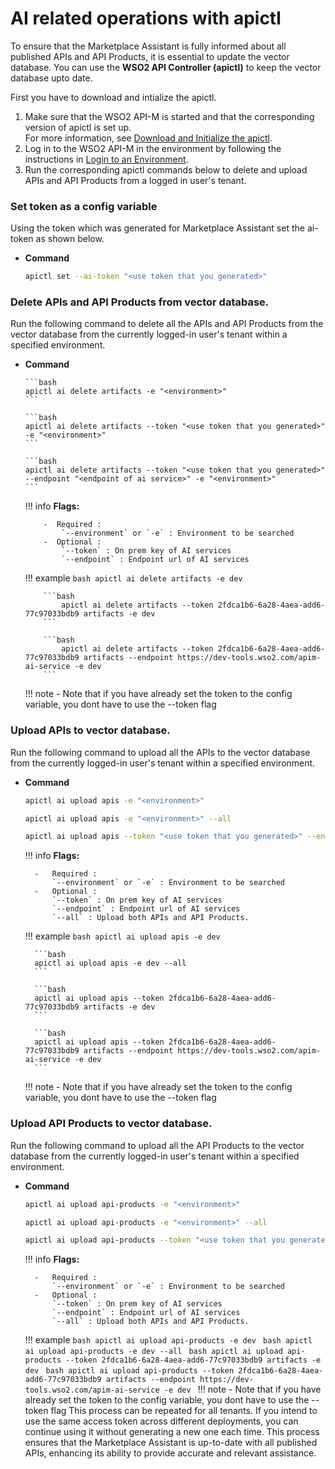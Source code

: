 # AI related operations with apictl

To ensure that the Marketplace Assistant is fully informed about all published APIs and API Products, it is essential to update the vector database.
You can use the **WSO2 API Controller (apictl)** to keep the vector database upto date.

First you have to download and intialize the apictl.

1.  Make sure that the WSO2 API-M is started and that the corresponding version of apictl is set up.   
For more information, see [Download and Initialize the apictl]({{base_path}}/install-and-setup/setup/api-controller/getting-started-with-wso2-api-controller/#download-and-initialize-the-apictl).
2.  Log in to the WSO2 API-M in the environment by following the instructions in [Login to an Environment]({{base_path}}/install-and-setup/setup/api-controller/getting-started-with-wso2-api-controller/#login-to-an-environment).
3.  Run the corresponding apictl commands below to delete and upload APIs and API Products from a logged in user's tenant.

### Set token as a config variable

Using the token which was generated for Marketplace Assistant set the ai-token as shown below.

  - **Command**

      ```bash
      apictl set --ai-token "<use token that you generated>"
      ```

### Delete APIs and API Products from vector database.

Run the following command to delete all the APIs and API Products from the vector database from the currently logged-in user's tenant within a specified environment.

- **Command**

      ```bash
      apictl ai delete artifacts -e "<environment>"
      ```

      ```bash
      apictl ai delete artifacts --token "<use token that you generated>" -e "<environment>"
      ```

      ```bash
      apictl ai delete artifacts --token "<use token that you generated>" --endpoint "<endpoint of ai service>" -e "<environment>"
      ```

    !!! info
        **Flags:**  

          -  Required :  
              `--environment` or `-e` : Environment to be searched
          -  Optional :  
              `--token` : On prem key of AI services  
              `--endpoint` : Endpoint url of AI services

    !!! example
          ```bash
              apictl ai delete artifacts -e dev
          ```

          ```bash
              apictl ai delete artifacts --token 2fdca1b6-6a28-4aea-add6-77c97033bdb9 artifacts -e dev
          ```

          ```bash
              apictl ai delete artifacts --token 2fdca1b6-6a28-4aea-add6-77c97033bdb9 artifacts --endpoint https://dev-tools.wso2.com/apim-ai-service -e dev
          ```
    !!! note
          - Note that if you have already set the token to the config variable, you dont have to use the --token flag


### Upload APIs to vector database.

Run the following command to upload all the APIs to the vector database from the currently logged-in user's tenant within a specified environment.

  - **Command**

    ```bash
    apictl ai upload apis -e "<environment>"
    ```

    ```bash
    apictl ai upload apis -e "<environment>" --all
    ```

    ```bash
    apictl ai upload apis --token "<use token that you generated>" --endpoint "<endpoint of ai service>" -e "<environment>"
    ```

    !!! info
        **Flags:**

          -   Required :  
              `--environment` or `-e` : Environment to be searched
          -   Optional :  
              `--token` : On prem key of AI services  
              `--endpoint` : Endpoint url of AI services  
              `--all` : Upload both APIs and API Products.

    !!! example
          ```bash
          apictl ai upload apis -e dev
          ```

          ```bash
          apictl ai upload apis -e dev --all
          ```

          ```bash
          apictl ai upload apis --token 2fdca1b6-6a28-4aea-add6-77c97033bdb9 artifacts -e dev
          ```

          ```bash
          apictl ai upload apis --token 2fdca1b6-6a28-4aea-add6-77c97033bdb9 artifacts --endpoint https://dev-tools.wso2.com/apim-ai-service -e dev
          ```
    !!! note
          - Note that if you have already set the token to the config variable, you dont have to use the --token flag

### Upload API Products to vector database.

Run the following command to upload all the API Products to the vector database from the currently logged-in user's tenant within a specified environment.

  - **Command**

    ```bash
    apictl ai upload api-products -e "<environment>"
    ```
    ```bash
    apictl ai upload api-products -e "<environment>" --all
    ```
    ```bash
    apictl ai upload api-products --token "<use token that you generated>" --endpoint "<endpoint of ai service>" -e "<environment>"
    ```

    !!! info
        **Flags:**

          -   Required :  
              `--environment` or `-e` : Environment to be searched
          -   Optional :  
              `--token` : On prem key of AI services  
              `--endpoint` : Endpoint url of AI services  
              `--all` : Upload both APIs and API Products.  

    !!! example
          ```bash
          apictl ai upload api-products -e dev
          ```
          ```bash
          apictl ai upload api-products -e dev --all
          ```
          ```bash
          apictl ai upload api-products --token 2fdca1b6-6a28-4aea-add6-77c97033bdb9 artifacts -e dev
          ```
          ```bash
          apictl ai upload api-products --token 2fdca1b6-6a28-4aea-add6-77c97033bdb9 artifacts --endpoint https://dev-tools.wso2.com/apim-ai-service -e dev
          ```
    !!! note
          - Note that if you have already set the token to the config variable, you dont have to use the --token flag
This process can be repeated for all tenants.
If you intend to use the same access token across different deployments, you can continue using it without generating a new one each time.
This process ensures that the Marketplace Assistant is up-to-date with all published APIs, enhancing its ability to provide accurate and relevant assistance.
